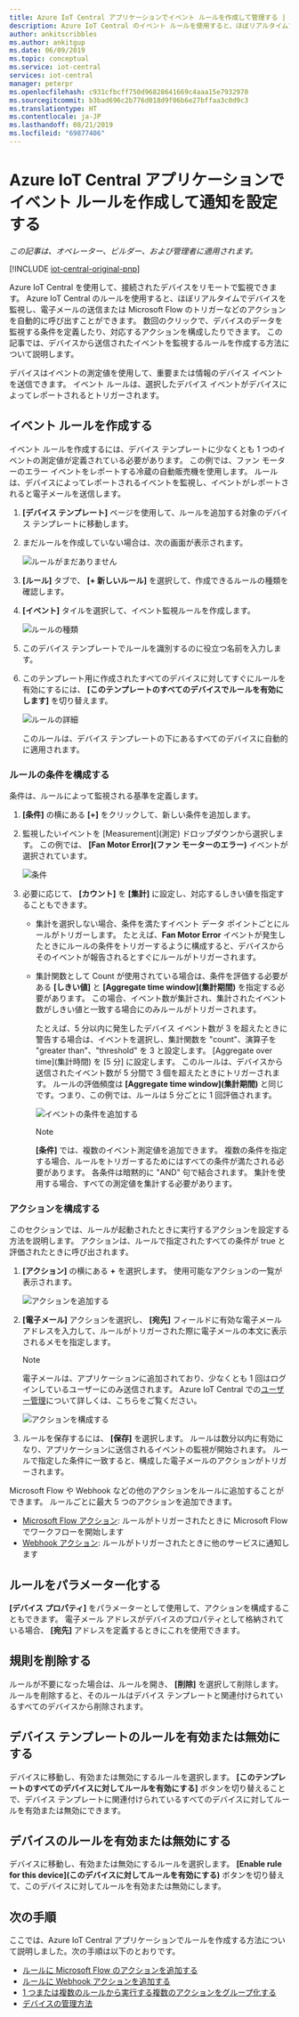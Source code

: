 ```yaml
---
title: Azure IoT Central アプリケーションでイベント ルールを作成して管理する | Microsoft Docs
description: Azure IoT Central のイベント ルールを使用すると、ほぼリアルタイムでデバイスを監視し、ルールがトリガーされたときに、電子メールの送信などのアクションを自動的に呼び出すことができます。
author: ankitscribbles
ms.author: ankitgup
ms.date: 06/09/2019
ms.topic: conceptual
ms.service: iot-central
services: iot-central
manager: peterpr
ms.openlocfilehash: c931cfbcff750d96828641669c4aaa15e7932970
ms.sourcegitcommit: b3bad696c2b776d018d9f06b6e27bffaa3c0d9c3
ms.translationtype: HT
ms.contentlocale: ja-JP
ms.lasthandoff: 08/21/2019
ms.locfileid: "69877406"
---
```

# <a name="create-an-event-rule-and-set-up-notifications-in-your-azure-iot-central-application"></a>Azure IoT Central アプリケーションでイベント ルールを作成して通知を設定する

*この記事は、オペレーター、ビルダー、および管理者に適用されます。*

[!INCLUDE [iot-central-original-pnp](../../includes/iot-central-original-pnp-note.md)]

Azure IoT Central を使用して、接続されたデバイスをリモートで監視できます。 Azure IoT Central のルールを使用すると、ほぼリアルタイムでデバイスを監視し、電子メールの送信または Microsoft Flow のトリガーなどのアクションを自動的に呼び出すことができます。 数回のクリックで、デバイスのデータを監視する条件を定義したり、対応するアクションを構成したりできます。 この記事では、デバイスから送信されたイベントを監視するルールを作成する方法について説明します。

デバイスはイベントの測定値を使用して、重要または情報のデバイス イベントを送信できます。 イベント ルールは、選択したデバイス イベントがデバイスによってレポートされるとトリガーされます。

## <a name="create-an-event-rule"></a>イベント ルールを作成する

イベント ルールを作成するには、デバイス テンプレートに少なくとも 1 つのイベントの測定値が定義されている必要があります。 この例では、ファン モーターのエラー イベントをレポートする冷蔵の自動販売機を使用します。 ルールは、デバイスによってレポートされるイベントを監視し、イベントがレポートされると電子メールを送信します。

1. **[デバイス テンプレート]** ページを使用して、ルールを追加する対象のデバイス テンプレートに移動します。

1. まだルールを作成していない場合は、次の画面が表示されます。

    ![ルールがまだありません](media/howto-create-event-rules/rules_landing_page1.png)

1. **[ルール]** タブで、 **[+ 新しいルール]** を選択して、作成できるルールの種類を確認します。

1. **[イベント]** タイルを選択して、イベント監視ルールを作成します。

    ![ルールの種類](media/howto-create-event-rules/rule_types1.png)

1. このデバイス テンプレートでルールを識別するのに役立つ名前を入力します。

1. このテンプレート用に作成されたすべてのデバイスに対してすぐにルールを有効にするには、 **[このテンプレートのすべてのデバイスでルールを有効にします]** を切り替えます。

    ![ルールの詳細](media/howto-create-event-rules/rule_detail1.png)

    このルールは、デバイス テンプレートの下にあるすべてのデバイスに自動的に適用されます。

### <a name="configure-the-rule-conditions"></a>ルールの条件を構成する

条件は、ルールによって監視される基準を定義します。

1. **[条件]** の横にある **[+]** をクリックして、新しい条件を追加します。

1. 監視したいイベントを [Measurement]\(測定\) ドロップダウンから選択します。 この例では、 **[Fan Motor Error]\(ファン モーターのエラー\)** イベントが選択されています。

   ![条件](media/howto-create-event-rules/condition_filled_out1.png)

1. 必要に応じて、 **[カウント]** を **[集計]** に設定し、対応するしきい値を指定することもできます。

   - 集計を選択しない場合、条件を満たすイベント データ ポイントごとにルールがトリガーします。 たとえば、**Fan Motor Error** イベントが発生したときにルールの条件をトリガーするように構成すると、デバイスからそのイベントが報告されるとすぐにルールがトリガーされます。
   - 集計関数として Count が使用されている場合は、条件を評価する必要がある **[しきい値]** と **[Aggregate time window]\(集計期間\)** を指定する必要があります。 この場合、イベント数が集計され、集計されたイベント数がしきい値と一致する場合にのみルールがトリガーされます。

     たとえば、5 分以内に発生したデバイス イベント数が 3 を超えたときに警告する場合は、イベントを選択し、集計関数を "count"、演算子を "greater than"、"threshold" を 3 と設定します。 [Aggregate over time]\(集計時間\) を [5 分] に設定します。 このルールは、デバイスから送信されたイベント数が 5 分間で 3 個を超えたときにトリガーされます。 ルールの評価頻度は **[Aggregate time window]\(集計期間\)** と同じです。つまり、この例では、ルールは 5 分ごとに 1 回評価されます。

     ![イベントの条件を追加する](media/howto-create-event-rules/aggregate_condition_filled_out1.png)

     >[!NOTE]
     >**[条件]** では、複数のイベント測定値を追加できます。 複数の条件を指定する場合、ルールをトリガーするためにはすべての条件が満たされる必要があります。 各条件は暗黙的に "AND" 句で結合されます。 集計を使用する場合、すべての測定値を集計する必要があります。

### <a name="configure-actions"></a>アクションを構成する

このセクションでは、ルールが起動されたときに実行するアクションを設定する方法を説明します。 アクションは、ルールで指定されたすべての条件が true と評価されたときに呼び出されます。

1. **[アクション]** の横にある **+** を選択します。 使用可能なアクションの一覧が表示されます。

    ![アクションを追加する](media/howto-create-event-rules/add_action1.png)

1. **[電子メール]** アクションを選択し、 **[宛先]** フィールドに有効な電子メール アドレスを入力して、ルールがトリガーされた際に電子メールの本文に表示されるメモを指定します。

    > [!NOTE]
    > 電子メールは、アプリケーションに追加されており、少なくとも 1 回はログインしているユーザーにのみ送信されます。 Azure IoT Central での[ユーザー管理](howto-administer.md)について詳しくは、こちらをご覧ください。

   ![アクションを構成する](media/howto-create-event-rules/configure_action1.png)

1. ルールを保存するには、 **[保存]** を選択します。 ルールは数分以内に有効になり、アプリケーションに送信されるイベントの監視が開始されます。 ルールで指定した条件に一致すると、構成した電子メールのアクションがトリガーされます。

Microsoft Flow や Webhook などの他のアクションをルールに追加することができます。 ルールごとに最大 5 つのアクションを追加できます。

- [Microsoft Flow アクション](howto-add-microsoft-flow.md): ルールがトリガーされたときに Microsoft Flow でワークフローを開始します 
- [Webhook アクション](howto-create-webhooks.md): ルールがトリガーされたときに他のサービスに通知します

## <a name="parameterize-the-rule"></a>ルールをパラメーター化する

**[デバイス プロパティ]** をパラメーターとして使用して、アクションを構成することもできます。 電子メール アドレスがデバイスのプロパティとして格納されている場合、 **[宛先]** アドレスを定義するときにこれを使用できます。

## <a name="delete-a-rule"></a>規則を削除する

ルールが不要になった場合は、ルールを開き、 **[削除]** を選択して削除します。 ルールを削除すると、そのルールはデバイス テンプレートと関連付けられているすべてのデバイスから削除されます。

## <a name="enable-or-disable-a-rule-for-a-device-template"></a>デバイス テンプレートのルールを有効または無効にする

デバイスに移動し、有効または無効にするルールを選択します。 **[このテンプレートのすべてのデバイスに対してルールを有効にする]** ボタンを切り替えることで、デバイス テンプレートに関連付けられているすべてのデバイスに対してルールを有効または無効にできます。

## <a name="enable-or-disable-a-rule-for-a-device"></a>デバイスのルールを有効または無効にする

デバイスに移動し、有効または無効にするルールを選択します。 **[Enable rule for this device]\(このデバイスに対してルールを有効にする\)** ボタンを切り替えて、このデバイスに対してルールを有効または無効にします。

## <a name="next-steps"></a>次の手順

ここでは、Azure IoT Central アプリケーションでルールを作成する方法について説明しました。次の手順は以下のとおりです。

- [ルールに Microsoft Flow のアクションを追加する](howto-add-microsoft-flow.md)
- [ルールに Webhook アクションを追加する](howto-create-webhooks.md)
- [1 つまたは複数のルールから実行する複数のアクションをグループ化する](howto-use-action-groups.md)
- [デバイスの管理方法](howto-manage-devices.md)
